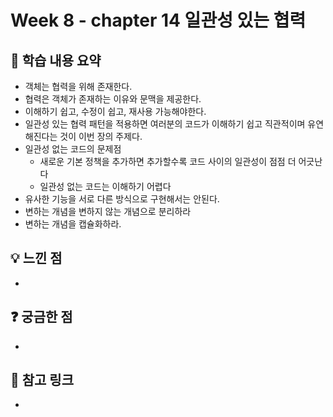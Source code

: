 # Week 8 - chapter 14 일관성 있는 협력

## 📌 학습 내용 요약
- 객체는 협력을 위해 존재한다.
- 협력은 객체가 존재하는 이유와 문맥을 제공한다.
- 이해하기 쉽고, 수정이 쉽고, 재사용 가능해야한다.
- 일관성 있는 협력 패턴을 적용하면 여러분의 코드가 이해하기 쉽고 직관적이며 유연해진다는 것이 이번 장의 주제다.
- 일관성 없는 코드의 문제점
  - 새로운 기본 정책을 추가하면 추가할수록 코드 사이의 일관성이 점점 더 어긋난다
  - 일관성 없는 코드는 이해하기 어렵다
- 유사한 기능을 서로 다른 방식으로 구현해서는 안된다.
- 변하는 개념을 변하지 않는 개념으로 분리하라
- 변하는 개념을 캡슐화하라.

## 💡 느낀 점
- 

## ❓ 궁금한 점
- 

## 🔗 참고 링크
- 

